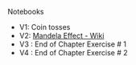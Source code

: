 Notebooks

* V1: Coin tosses
* V2: [Mandela Effect - Wiki](https://en.wikipedia.org/wiki/False_memory#Mandela_effect)
* V3 : End of Chapter Exercise # 1
* V4 : End of Chapter Exercise # 2
